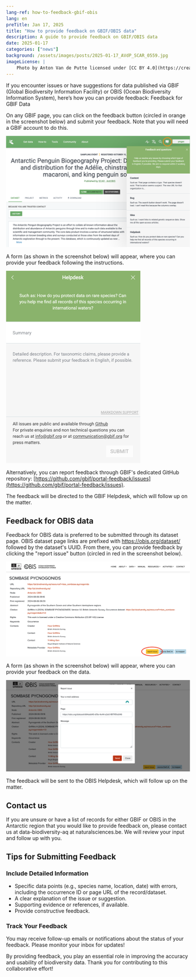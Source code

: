 ```yaml
---
lang-ref: how-to-feedback-gbif-obis
lang: en
preTitle: Jan 17, 2025
title: "How to provide feedback on GBIF/OBIS data"
description: A guide to provide feedback on GBIF/OBIS data
date: 2025-01-17
categories: ["news"]
background: /assets/images/posts/2025-01-17_AVdP_SCAR_0559.jpg
imageLicense: |
    Photo by Anton Van de Putte licensed under [CC BY 4.0](https://creativecommons.org/licenses/by/4.0/)
---
```


If you encounter issues or have suggestions for data published via GBIF (Global Biodiversity Information Facility) or OBIS (Ocean Biodiversity Information System), here’s how you can provide feedback:
Feedback for GBIF Data

On any GBIF page, you can click on the feedback button (circled in orange in the screenshot below) and submit your feedback. Note that you will need a GBIF account to do this.

![/assets/images/posts/2025-01-17-gbif-01.png](/assets/images/posts/2025-01-17-gbif-01.png)

A form (as shown in the screenshot below) will appear, where you can provide your feedback following the instructions.

![/assets/images/posts/2025-01-17-gbif-02.png](/assets/images/posts/2025-01-17-gbif-02.png)

Alternatively, you can report feedback through GBIF's dedicated GitHub repository: [https://github.com/gbif/portal-feedback/issues](https://github.com/gbif/portal-feedback/issues).

The feedback will be directed to the GBIF Helpdesk, which will follow up on the matter.

## Feedback for OBIS data

Feedback for OBIS data is preferred to be submitted through its dataset page. OBIS dataset page links are prefixed with https://obis.org/dataset/ followed by the dataset's UUID. From there, you can provide feedback by clicking the "report issue" button (circled in red in the screenshot below).

![/assets/images/posts/2025-01-17-obis-01.png](/assets/images/posts/2025-01-17-obis-01.png)

A form (as shown in the screenshot below) will appear, where you can provide your feedback on the data.

![/assets/images/posts/2025-01-17-obis-02.png](/assets/images/posts/2025-01-17-obis-02.png)

The feedback will be sent to the OBIS Helpdesk, which will follow up on the matter.

## Contact us 

If you are unsure or have a list of records for either GBIF or OBIS in the Antarctic region that you would like to provide feedback on, please contact us at data-biodiversity-aq at naturalsciences.be. We will review your input and follow up with you.

## Tips for Submitting Feedback

### Include Detailed Information

- Specific data points (e.g., species name, location, date) with errors, including the occurrence ID or page URL of the record/dataset.
- A clear explanation of the issue or suggestion.
- Supporting evidence or references, if available.
- Provide constructive feedback.

### Track Your Feedback

You may receive follow-up emails or notifications about the status of your feedback. Please monitor your inbox for updates!

By providing feedback, you play an essential role in improving the accuracy and usability of biodiversity data. Thank you for contributing to this collaborative effort!